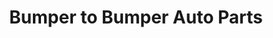 ---
title: "Bumper to Bumper Auto Parts"
url: /fort-smith/bumper-to-bumper-auto-parts-wheeler-avenue/
shop: car parts
---
